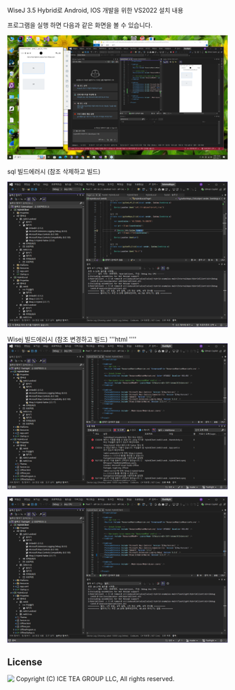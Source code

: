 WiseJ 3.5 Hybrid로 Android, IOS 개발을 위한 VS2022 설치 내용
<p>프로그램을 실행 하면 다음과 같은 화면을 볼 수 있습니다.

![poster](./img2.png)


sql 빌드에러시 (참조 삭제하고 빌드)

![poster](./img1.png)


Wisej 빌드에러시 (참조 변경하고 빌드)
'''html
<PackageReference Include="Wisej-3-Hybrid-Native" Version="3.5.*-*" />
<PackageReference Include="Wisej-3-Hybrid-Native" Version="3.5.17" />
''''
![poster](./img3.png)

![poster](./img4.png)



License
-------
<img src="http://iceteagroup.com/wp-content/uploads/2017/01/Square-64x64-trasp.png" height="20" align="top"> Copyright (C) ICE TEA GROUP LLC, All rights reserved.

